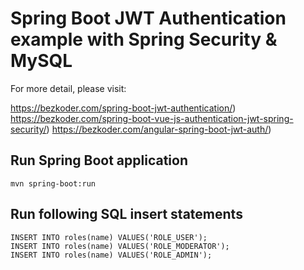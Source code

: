 # Spring Boot JWT Authentication example with Spring Security & MySQL

For more detail, please visit:

https://bezkoder.com/spring-boot-jwt-authentication/)
https://bezkoder.com/spring-boot-vue-js-authentication-jwt-spring-security/)
https://bezkoder.com/angular-spring-boot-jwt-auth/)


## Run Spring Boot application
```
mvn spring-boot:run
```

## Run following SQL insert statements
```
INSERT INTO roles(name) VALUES('ROLE_USER');
INSERT INTO roles(name) VALUES('ROLE_MODERATOR');
INSERT INTO roles(name) VALUES('ROLE_ADMIN');
```
